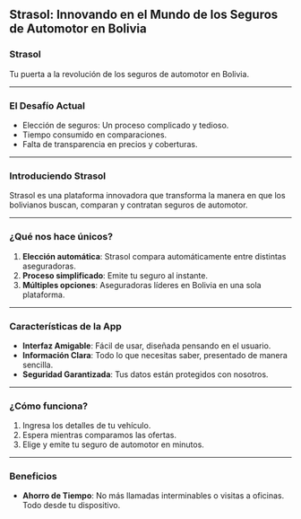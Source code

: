 ## Strasol: Innovando en el Mundo de los Seguros de Automotor en Bolivia



### Strasol
Tu puerta a la revolución de los seguros de automotor en Bolivia.

---

### El Desafío Actual

- Elección de seguros: Un proceso complicado y tedioso.
- Tiempo consumido en comparaciones.
- Falta de transparencia en precios y coberturas.

---

### Introduciendo Strasol

Strasol es una plataforma innovadora que transforma la manera en que los bolivianos buscan, comparan y contratan seguros de automotor.

---

### ¿Qué nos hace únicos?

1. **Elección automática**: Strasol compara automáticamente entre distintas aseguradoras.
2. **Proceso simplificado**: Emite tu seguro al instante.
3. **Múltiples opciones**: Aseguradoras líderes en Bolivia en una sola plataforma.

---

### Características de la App

- **Interfaz Amigable**: Fácil de usar, diseñada pensando en el usuario.
- **Información Clara**: Todo lo que necesitas saber, presentado de manera sencilla.
- **Seguridad Garantizada**: Tus datos están protegidos con nosotros.

---

### ¿Cómo funciona?

1. Ingresa los detalles de tu vehículo.
2. Espera mientras comparamos las ofertas.
3. Elige y emite tu seguro de automotor en minutos.

---

### Beneficios

- **Ahorro de Tiempo**: No más llamadas interminables o visitas a oficinas. Todo desde tu dispositivo.
